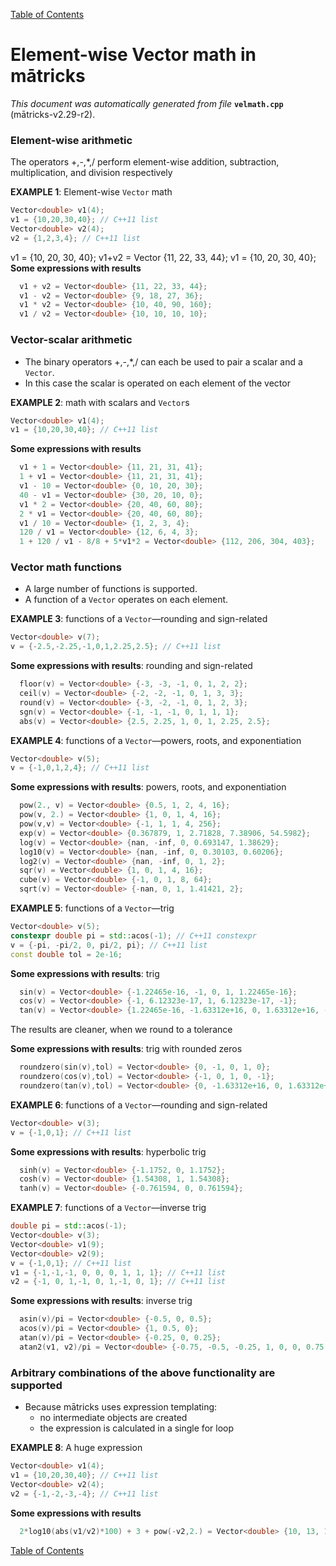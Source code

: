 
[Table of Contents](README.md)


# Element-wise Vector math in mātricks
_This document was automatically generated from file_ **`velmath.cpp`** (mātricks-v2.29-r2).

### Element-wise arithmetic
The operators +,-,*,/ perform element-wise addition, subtraction, multiplication, and division respectively


**EXAMPLE 1**: Element-wise `Vector` math
```C++
Vector<double> v1(4);
v1 = {10,20,30,40}; // C++11 list
Vector<double> v2(4);
v2 = {1,2,3,4}; // C++11 list
```

v1 = {10, 20, 30, 40}; 
v1+v2 = Vector<double> {11, 22, 33, 44}; 
v1 = {10, 20, 30, 40}; 
**Some expressions with results**
```C++
  v1 + v2 = Vector<double> {11, 22, 33, 44}; 
  v1 - v2 = Vector<double> {9, 18, 27, 36}; 
  v1 * v2 = Vector<double> {10, 40, 90, 160}; 
  v1 / v2 = Vector<double> {10, 10, 10, 10}; 
```

### Vector-scalar arithmetic
* The binary operators +,-,*,/ can each be used to pair a scalar and a `Vector`.
* In this case the scalar is operated on each element of the vector


**EXAMPLE 2**: math with scalars and `Vector`s
```C++
Vector<double> v1(4);
v1 = {10,20,30,40}; // C++11 list
```

**Some expressions with results**
```C++
  v1 + 1 = Vector<double> {11, 21, 31, 41}; 
  1 + v1 = Vector<double> {11, 21, 31, 41}; 
  v1 - 10 = Vector<double> {0, 10, 20, 30}; 
  40 - v1 = Vector<double> {30, 20, 10, 0}; 
  v1 * 2 = Vector<double> {20, 40, 60, 80}; 
  2 * v1 = Vector<double> {20, 40, 60, 80}; 
  v1 / 10 = Vector<double> {1, 2, 3, 4}; 
  120 / v1 = Vector<double> {12, 6, 4, 3}; 
  1 + 120 / v1 - 8/8 + 5*v1*2 = Vector<double> {112, 206, 304, 403}; 
```

### Vector math functions
* A large number of functions is supported.  
* A function of a `Vector` operates on each element.  


**EXAMPLE 3**: functions of a `Vector`—rounding and sign-related 
```C++
Vector<double> v(7);
v = {-2.5,-2.25,-1,0,1,2.25,2.5}; // C++11 list
```

**Some expressions with results**: rounding and sign-related
```C++
  floor(v) = Vector<double> {-3, -3, -1, 0, 1, 2, 2}; 
  ceil(v) = Vector<double> {-2, -2, -1, 0, 1, 3, 3}; 
  round(v) = Vector<double> {-3, -2, -1, 0, 1, 2, 3}; 
  sgn(v) = Vector<double> {-1, -1, -1, 0, 1, 1, 1}; 
  abs(v) = Vector<double> {2.5, 2.25, 1, 0, 1, 2.25, 2.5}; 
```




**EXAMPLE 4**: functions of a `Vector`—powers, roots, and exponentiation
```C++
Vector<double> v(5);
v = {-1,0,1,2,4}; // C++11 list
```

**Some expressions with results**: powers, roots, and exponentiation
```C++
  pow(2., v) = Vector<double> {0.5, 1, 2, 4, 16}; 
  pow(v, 2.) = Vector<double> {1, 0, 1, 4, 16}; 
  pow(v,v) = Vector<double> {-1, 1, 1, 4, 256}; 
  exp(v) = Vector<double> {0.367879, 1, 2.71828, 7.38906, 54.5982}; 
  log(v) = Vector<double> {nan, -inf, 0, 0.693147, 1.38629}; 
  log10(v) = Vector<double> {nan, -inf, 0, 0.30103, 0.60206}; 
  log2(v) = Vector<double> {nan, -inf, 0, 1, 2}; 
  sqr(v) = Vector<double> {1, 0, 1, 4, 16}; 
  cube(v) = Vector<double> {-1, 0, 1, 8, 64}; 
  sqrt(v) = Vector<double> {-nan, 0, 1, 1.41421, 2}; 
```




**EXAMPLE 5**: functions of a `Vector`—trig
```C++
Vector<double> v(5);
constexpr double pi = std::acos(-1); // C++11 constexpr
v = {-pi, -pi/2, 0, pi/2, pi}; // C++11 list
const double tol = 2e-16;
```

**Some expressions with results**: trig
```C++
  sin(v) = Vector<double> {-1.22465e-16, -1, 0, 1, 1.22465e-16}; 
  cos(v) = Vector<double> {-1, 6.12323e-17, 1, 6.12323e-17, -1}; 
  tan(v) = Vector<double> {1.22465e-16, -1.63312e+16, 0, 1.63312e+16, -1.22465e-16}; 
```


The results are cleaner, when we round to a tolerance

**Some expressions with results**: trig with rounded zeros
```C++
  roundzero(sin(v),tol) = Vector<double> {0, -1, 0, 1, 0}; 
  roundzero(cos(v),tol) = Vector<double> {-1, 0, 1, 0, -1}; 
  roundzero(tan(v),tol) = Vector<double> {0, -1.63312e+16, 0, 1.63312e+16, 0}; 
```



**EXAMPLE 6**: functions of a `Vector`—rounding and sign-related 
```C++
Vector<double> v(3);
v = {-1,0,1}; // C++11 list
```

**Some expressions with results**: hyperbolic trig
```C++
  sinh(v) = Vector<double> {-1.1752, 0, 1.1752}; 
  cosh(v) = Vector<double> {1.54308, 1, 1.54308}; 
  tanh(v) = Vector<double> {-0.761594, 0, 0.761594}; 
```




**EXAMPLE 7**: functions of a `Vector`—inverse trig
```C++
double pi = std::acos(-1);
Vector<double> v(3);
Vector<double> v1(9);
Vector<double> v2(9);
v = {-1,0,1}; // C++11 list
v1 = {-1,-1,-1, 0, 0, 0, 1, 1, 1}; // C++11 list
v2 = {-1, 0, 1,-1, 0, 1,-1, 0, 1}; // C++11 list
```

**Some expressions with results**: inverse trig
```C++
  asin(v)/pi = Vector<double> {-0.5, 0, 0.5}; 
  acos(v)/pi = Vector<double> {1, 0.5, 0}; 
  atan(v)/pi = Vector<double> {-0.25, 0, 0.25}; 
  atan2(v1, v2)/pi = Vector<double> {-0.75, -0.5, -0.25, 1, 0, 0, 0.75, 0.5, 0.25}; 
```

### Arbitrary combinations of the above functionality are supported
* Because mātricks uses expression templating:
  * no intermediate objects are created
  * the expression is calculated in a single for loop


**EXAMPLE 8**: A huge expression
```C++
Vector<double> v1(4);
v1 = {10,20,30,40}; // C++11 list
Vector<double> v2(4);
v2 = {-1,-2,-3,-4}; // C++11 list
```

**Some expressions with results**
```C++
  2*log10(abs(v1/v2)*100) + 3 + pow(-v2,2.) = Vector<double> {10, 13, 18, 25}; 
```


[Table of Contents](README.md)
